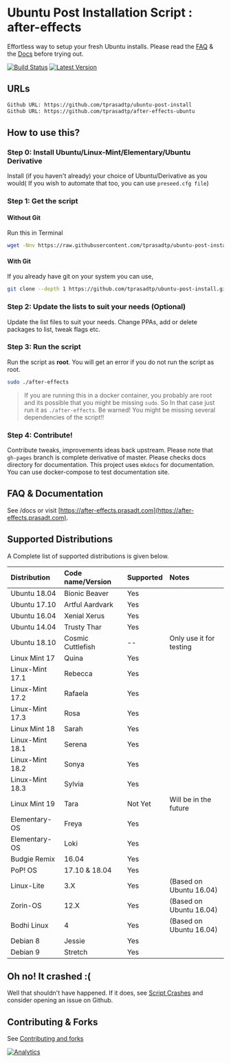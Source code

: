 # Ubuntu Post Installation Script : after-effects

Effortless way to setup your fresh Ubuntu installs. Please read the [FAQ](https://ae.prasadt.com/faq/dependencies/) & the [Docs](https://ae.prasadt.com/getting-started/)
before trying out.

[![Build Status](https://travis-ci.org/tprasadtp/ubuntu-post-install.png?branch=master)](https://travis-ci.org/tprasadtp/ubuntu-post-install)
[![Latest Version](https://img.shields.io/github/release/tprasadtp/ubuntu-post-install/all.png?label=Latest)](https://github.com/tprasadtp/ubuntu-post-install/releases)

## URLs

```bash
Github URL: https://github.com/tprasadtp/ubuntu-post-install
Github URL: https://github.com/tprasadtp/after-effects-ubuntu
```

## How to use this?

### Step 0: Install Ubuntu/Linux-Mint/Elementary/Ubuntu Derivative

Install (if you haven't already) your choice of Ubuntu/Derivative as you would( If you wish to automate that too, you can use `preseed.cfg file`)

### Step 1: Get the script

#### Without Git

Run this in Terminal

```sh
wget -Nnv https://raw.githubusercontent.com/tprasadtp/ubuntu-post-install/master/get-after-effects.sh -O - | bash
```

#### With Git

If you already have git on your system you can use,

```bash
git clone --depth 1 https://github.com/tprasadtp/ubuntu-post-install.git && cd ubuntu-post-install
```

### Step 2: Update the lists to suit your needs (Optional)

Update the list files to suit your needs. Change PPAs, add or delete packages to list, tweak flags etc.

### Step 3: Run the script

Run the script as **root**. You will get an error if you do not run the script as root.

```sh
sudo ./after-effects
```

> If you are running this in a docker container, you probably are root and its possible that you might be missing `sudo`. So In that case just run it as `./after-effects`. Be warned! You might be missing several dependencies of the script!!

### Step 4: Contribute!

Contribute tweaks, improvements ideas back upstream.
Please note that `gh-pages` branch is complete derivative of master. Please checks docs directory for documentation. This project uses `mkdocs` for documentation. You can use docker-compose to test documentation site.

## FAQ & Documentation

See /docs or visit [https://after-effects.prasadt.com](https://after-effects.prasadt.com).

## Supported Distributions

A Complete  list of supported distributions is given below.

Distribution     | Code name/Version |   Supported | Notes
:----------------|:------------------|-------------|:------
Ubuntu 18.04     | Bionic Beaver     | Yes         |
Ubuntu 17.10     | Artful Aardvark   | Yes         |
Ubuntu 16.04     | Xenial Xerus      | Yes         |
Ubuntu 14.04     | Trusty Thar       | Yes         |
Ubuntu 18.10     | Cosmic Cuttlefish | --          | Only use it for testing
Linux Mint 17    | Quina             | Yes         |
Linux-Mint 17.1  | Rebecca           | Yes         |
Linux-Mint 17.2  | Rafaela           | Yes         |
Linux-Mint 17.3  | Rosa              | Yes         |
Linux Mint 18    | Sarah             | Yes         |
Linux-Mint 18.1  | Serena            | Yes         |
Linux-Mint 18.2  | Sonya             | Yes         |
Linux-Mint 18.3  | Sylvia            | Yes         |
Linux Mint 19    | Tara              | Not Yet     | Will be in the future
Elementary-OS    | Freya             | Yes         |
Elementary-OS    | Loki              | Yes         |
Budgie Remix     | 16.04             | Yes         |
PoP! OS          | 17.10 & 18.04     | Yes         |
Linux-Lite       | 3.X               | Yes         | (Based on Ubuntu 16.04)
Zorin-OS         | 12.X              | Yes         | (Based on Ubuntu 16.04)
Bodhi Linux      | 4                 | Yes         | (Based on Ubuntu 16.04)
Debian 8         | Jessie            | Yes         |
Debian 9         | Stretch           | Yes         |

## Oh no! It crashed :(

Well that shouldn't have happened. If it does, see [Script Crashes](https://ae.prasadt.com/faq/crash/) and consider opening an issue on Github.

## Contributing & Forks

See [Contributing and forks](./.github/CONTRIBUTING)


[![Analytics](https://ga-beacon.prasadt.com/UA-101760811-3/github/ubuntu-post-install?flat)](https://prasadt.com/google-analytics-beacon)
